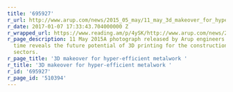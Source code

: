 ```yaml
---
title: '695927'
r_url: http://www.arup.com/news/2015_05_may/11_may_3d_makeover_for_hyper-efficient_metalwork
r_date: 2017-01-07 17:33:43.704000000 Z
r_wrapped_url: https://www.reading.am/p/4ySK/http://www.arup.com/news/2015_05_may/11_may_3d_makeover_for_hyper-efficient_metalwork
r_page_description: 11 May 2015A photograph released by Arup engineers for the first
  time reveals the future potential of 3D printing for the construction and manufacturing
  sectors.
r_page_title: '3D makeover for hyper-efficient metalwork '
r_title: '3D makeover for hyper-efficient metalwork '
r_id: '695927'
r_page_id: '510394'
---
```


